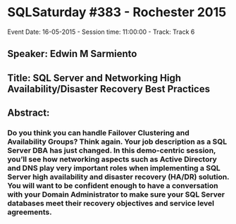 # SQLSaturday #383 - Rochester 2015
Event Date: 16-05-2015 - Session time: 11:00:00 - Track: Track 6
## Speaker: Edwin M Sarmiento
## Title: SQL Server and Networking High Availability/Disaster Recovery Best Practices
## Abstract:
### Do you think you can handle Failover Clustering and Availability Groups? Think again. Your job description as a SQL Server DBA has just changed. In this demo-centric session, you’ll see how networking aspects such as Active Directory and DNS play very important roles when implementing a SQL Server high availability and disaster recovery (HA/DR) solution. You will want to be confident enough to have a conversation with your Domain Administrator to make sure your SQL Server databases meet their recovery objectives and service level agreements. 
